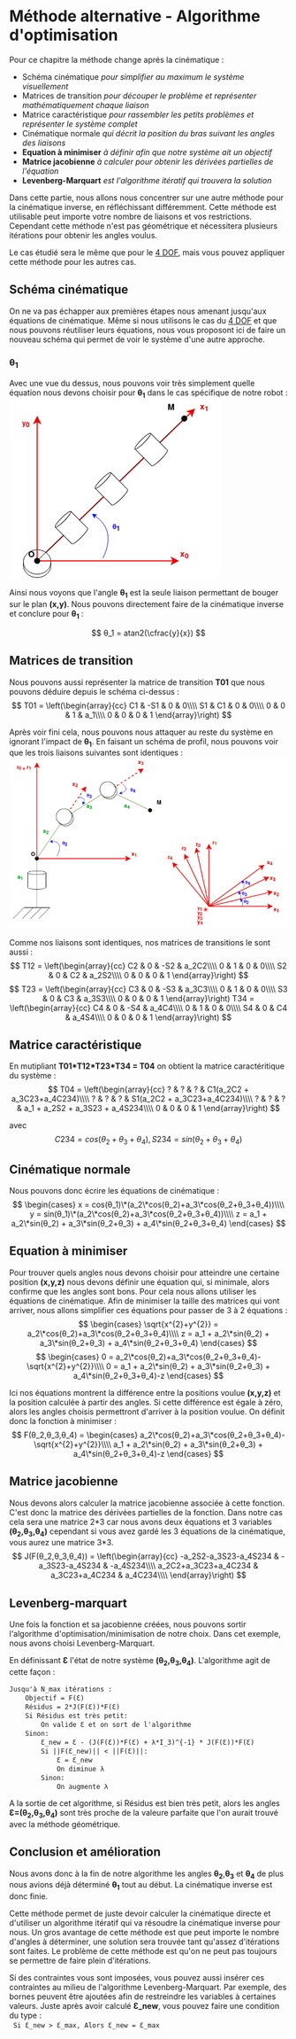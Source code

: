 # Méthode alternative - Algorithme d'optimisation


Pour ce chapitre la méthode change aprés la cinématique :
- Schéma cinématique *pour simplifier au maximum le système visuellement*
- Matrices de transition *pour découper le problème et représenter mathématiquement chaque liaison*
- Matrice caractéristique *pour rassembler les petits problèmes et représenter le système complet*
- Cinématique normale *qui décrit la position du bras suivant les angles des liaisons*
- **Equation à minimiser** *à définir afin que notre système ait un objectif*
- **Matrice jacobienne** *à calculer pour obtenir les dérivées partielles de l'équation*
- **Levenberg-Marquart** *est l'algorithme itératif qui trouvera la solution*

Dans cette partie, nous allons nous concentrer sur une autre méthode pour la cinématique inverse, en réfléchissant différemment. Cette méthode est utilisable peut importe votre nombre de liaisons et vos restrictions. Cependant cette méthode n'est pas géométrique et nécessitera plusieurs itérations pour obtenir les angles voulus.


Le cas étudié sera le même que pour le [4 DOF](./4_dof.md), mais vous pouvez appliquer cette méthode pour les autres cas.


## Schéma cinématique
On ne va pas échapper aux premières étapes nous amenant jusqu'aux équations de cinématique. Même si nous utilisons le cas du [4 DOF](./4_dof.md) et que nous pouvons réutiliser leurs équations, nous vous proposont ici de faire un nouveau schéma qui permet de voir le système d'une autre approche.

### θ<sub>1</sub>
Avec une vue du dessus, nous pouvons voir très simplement quelle équation nous devons choisir pour **θ<sub>1</sub>** dans le cas spécifique de notre robot :   
![levenberg_top](./images/4dof_levenberg_topview.drawio.png)

Ainsi nous voyons que l'angle **θ<sub>1</sub>** est la seule liaison permettant de bouger sur le plan **(x,y)**. Nous pouvons directement faire de la cinématique inverse et conclure pour **θ<sub>1</sub>** :

$$
θ_1 = atan2(\cfrac{y}{x})
$$

## Matrices de transition
Nous pouvons aussi représenter la matrice de transition **T01** que nous pouvons déduire depuis le schéma ci-dessus :  
$$
T01 = 
\left(\begin{array}{cc}
C1 & -S1 & 0 & 0\\\\
S1 & C1 & 0 & 0\\\\
0 & 0 & 1 & a_1\\\\
0 & 0 & 0 & 1
\end{array}\right)
$$

Après voir fini cela, nous pouvons nous attaquer au reste du système en ignorant l'impact de **θ<sub>1</sub>**. En faisant un schéma de profil, nous pouvons voir que les trois liaisons suivantes sont identiques :    
![levenberg_top](./images/4dof_levenberg_sideview.drawio.png)

Comme nos liaisons sont identiques, nos matrices de transitions le sont aussi :
$$
T12 = 
\left(\begin{array}{cc}
C2 & 0 & -S2 & a_2C2\\\\
0 & 1 & 0 & 0\\\\
S2 & 0 & C2 & a_2S2\\\\
0 & 0 & 0 & 1
\end{array}\right)
$$
$$
T23 = 
\left(\begin{array}{cc}
C3 & 0 & -S3 & a_3C3\\\\
0 & 1 & 0 & 0\\\\
S3 & 0 & C3 & a_3S3\\\\
0 & 0 & 0 & 1
\end{array}\right)
T34 = 
\left(\begin{array}{cc}
C4 & 0 & -S4 & a_4C4\\\\
0 & 1 & 0 & 0\\\\
S4 & 0 & C4 & a_4S4\\\\
0 & 0 & 0 & 1
\end{array}\right)
$$

## Matrice caractéristique
En mutipliant **T01\*T12\*T23\*T34 = T04** on obtient la matrice caractéritique du système :
$$
T04 =
\left(\begin{array}{cc}
? & ? & ? & C1(a_2C2 + a_3C23+a_4C234)\\\\
? & ? & ? & S1(a_2C2 + a_3C23+a_4C234)\\\\
? & ? & ? & a_1 + a_2S2 + a_3S23 + a_4S234\\\\
0 & 0 & 0 & 1
\end{array}\right)
$$

avec  $$ C234 = cos(θ_2+θ_3+θ_4), S234 = sin(θ_2+θ_3+θ_4) $$

## Cinématique normale
Nous pouvons donc écrire les équations de cinématique :   
$$ 
\begin{cases}
    x = cos(θ_1)\*(a_2\*cos(θ_2)+a_3\*cos(θ_2+θ_3+θ_4))\\\\
    y = sin(θ_1)\*(a_2\*cos(θ_2)+a_3\*cos(θ_2+θ_3+θ_4))\\\\
    z = a_1 + a_2\*sin(θ_2) + a_3\*sin(θ_2+θ_3) + a_4\*sin(θ_2+θ_3+θ_4)
\end{cases}
$$

## Equation à minimiser
Pour trouver quels angles nous devons choisir pour atteindre une certaine position **(x,y,z)** nous devons définir une équation qui, si minimale, alors confirme que les angles sont bons. Pour cela nous allons utiliser les équations de cinématique. Afin de minimiser la taille des matrices qui vont arriver, nous allons simplifier ces équations pour passer de 3 à 2 équations :  
$$ 
\begin{cases}
    \sqrt{x^{2}+y^{2}} = a_2\*cos(θ_2)+a_3\*cos(θ_2+θ_3+θ_4)\\\\
    z = a_1 + a_2\*sin(θ_2) + a_3\*sin(θ_2+θ_3) + a_4\*sin(θ_2+θ_3+θ_4)
\end{cases}    
$$
$$
\begin{cases}
    0 = a_2\*cos(θ_2)+a_3\*cos(θ_2+θ_3+θ_4)-\sqrt{x^{2}+y^{2}}\\\\
    0 = a_1 + a_2\*sin(θ_2) + a_3\*sin(θ_2+θ_3) + a_4\*sin(θ_2+θ_3+θ_4)-z
\end{cases}
$$

Ici nos équations montrent la différence entre la positions voulue **(x,y,z)** et la position calculée à partir des angles. Si cette différence est égale à zéro, alors les angles choisis permettront d'arriver à la position voulue.
On définit donc la fonction à minimiser :
$$
F(θ_2,θ_3,θ_4) = 
\begin{cases}
    a_2\*cos(θ_2)+a_3\*cos(θ_2+θ_3+θ_4)-\sqrt{x^{2}+y^{2}}\\\\
    a_1 + a_2\*sin(θ_2) + a_3\*sin(θ_2+θ_3) + a_4\*sin(θ_2+θ_3+θ_4)-z
\end{cases}
$$

## Matrice jacobienne  
Nous devons alors calculer la matrice jacobienne associée à cette fonction. C'est donc la matrice des dérivées partielles de la fonction. Dans notre cas cela sera une matrice 2\*3 car nous avons deux équations et 3 variables **(θ<sub>2</sub>,θ<sub>3</sub>,θ<sub>4</sub>)** cependant si vous avez gardé les 3 équations de la cinématique, vous aurez une matrice 3\*3.
$$
J(F(θ_2,θ_3,θ_4)) = 
\left(\begin{array}{cc}
    -a_2S2-a_3S23-a_4S234 & -a_3S23-a_4S234 & -a_4S234\\\\
    a_2C2+a_3C23+a_4C234 & a_3C23+a_4C234 & a_4C234\\\\
\end{array}\right)
$$

## Levenberg-marquart
Une fois la fonction et sa jacobienne créées, nous pouvons sortir l'algorithme d'optimisation/minimisation de notre choix. Dans cet exemple, nous avons choisi Levenberg-Marquart.

En définissant **Ɛ** l'état de notre système **(θ<sub>2</sub>,θ<sub>3</sub>,θ<sub>4</sub>)**. L'algorithme agit de cette façon :
```
Jusqu'à N_max itérations :
    Objectif = F(Ɛ)
    Résidus = 2*J(F(Ɛ))*F(Ɛ)
    Si Résidus est très petit:
        On valide Ɛ et on sort de l'algorithme
    Sinon:
        Ɛ_new = Ɛ - (J(F(Ɛ))*F(Ɛ) + λ*I_3)^{-1} * J(F(Ɛ))*F(Ɛ)
        Si ||F(Ɛ_new)|| < ||F(Ɛ)||:
            Ɛ = Ɛ_new
            On diminue λ
        Sinon:
            On augmente λ 
```

A la sortie de cet algorithme, si Résidus est bien très petit, alors les angles **Ɛ=(θ<sub>2</sub>,θ<sub>3</sub>,θ<sub>4</sub>)** sont très proche de la valeure parfaite que l'on aurait trouvé avec la méthode géométrique.

## Conclusion et amélioration
Nous avons donc à la fin de notre algorithme les angles **θ<sub>2</sub>**,**θ<sub>3</sub>** et **θ<sub>4</sub>** de plus nous avions déjà déterminé **θ<sub>1</sub>** tout au début. La cinématique inverse est donc finie.


Cette méthode permet de juste devoir calculer la cinématique directe et d'utiliser un algorithme itératif qui va résoudre la cinématique inverse pour nous. Un gros avantage de cette méthode est que peut importe le nombre d'angles à déterminer, une solution sera trouvée tant qu'assez d'itérations sont faites. Le problème de cette méthode est qu'on ne peut pas toujours se permettre de faire plein d'itérations.

Si des contraintes vous sont imposées, vous pouvez aussi insérer ces contraintes au milieu de l'algorithme Levenberg-Marquart.
Par exemple, des bornes peuvent être ajoutées afin de restreindre les variables à certaines valeurs.
Juste après avoir calculé **Ɛ_new**, vous pouvez faire une condition du type :   
``` Si Ɛ_new > Ɛ_max, Alors Ɛ_new = Ɛ_max```

